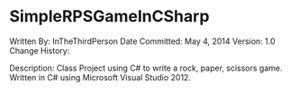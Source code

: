 SimpleRPSGameInCSharp
=====================

Written By: InTheThirdPerson
Date Committed: May 4, 2014
Version: 1.0
Change History:

Description: Class Project using C# to write a rock, paper, scissors game.
Written in C# using Microsoft Visual Studio 2012.
